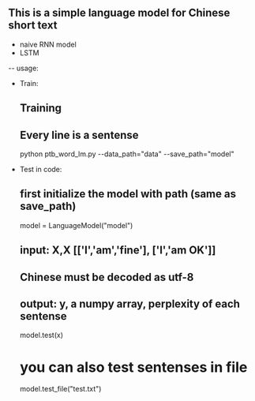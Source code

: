 ## This is a simple language model for Chinese short text

* naive RNN model
* LSTM


--
usage:

* Train:

    ## Training
    ## Every line is a sentense
    python ptb_word_lm.py --data_path="data" --save_path="model"

* Test in code:
    ## first initialize the model with path (same as save_path)
    model = LanguageModel("model")

    ## input: X,X [['I','am','fine'], ['I','am OK']]
    ##          Chinese must be decoded as utf-8
    ## output: y, a numpy array, perplexity of each sentense

    model.test(x)

    # you can also test sentenses in file
    model.test_file("test.txt")
